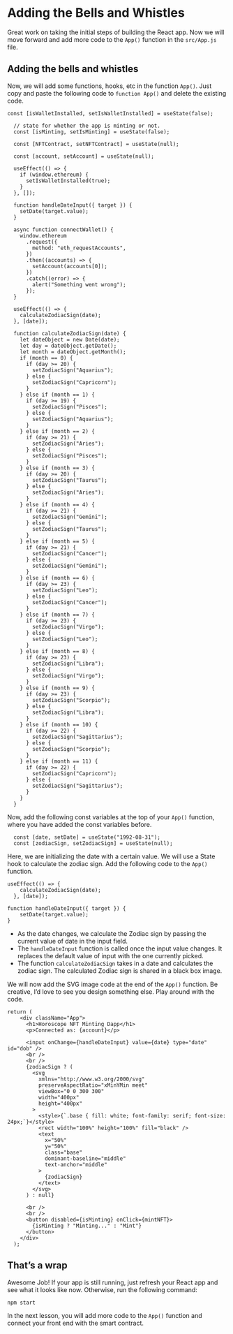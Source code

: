 # Adding the Bells and Whistles

Great work on taking the initial steps of building the React app. Now we will move forward and add more code to the `App()` function in the `src/App.js` file. 

## Adding the bells and whistles

Now, we will add some functions, hooks, etc in the function `App()`. Just copy and paste the following code to `function App()` and delete the existing code.

```
const [isWalletInstalled, setIsWalletInstalled] = useState(false);

  // state for whether the app is minting or not.
  const [isMinting, setIsMinting] = useState(false);

  const [NFTContract, setNFTContract] = useState(null);

  const [account, setAccount] = useState(null);

  useEffect(() => {
    if (window.ethereum) {
      setIsWalletInstalled(true);
    }
  }, []);

  function handleDateInput({ target }) {
    setDate(target.value);
  }

  async function connectWallet() {
    window.ethereum
      .request({
        method: "eth_requestAccounts",
      })
      .then((accounts) => {
        setAccount(accounts[0]);
      })
      .catch((error) => {
        alert("Something went wrong");
      });
  }

  useEffect(() => {
    calculateZodiacSign(date);
  }, [date]);

  function calculateZodiacSign(date) {
    let dateObject = new Date(date);
    let day = dateObject.getDate();
    let month = dateObject.getMonth();
    if (month == 0) {
      if (day >= 20) {
        setZodiacSign("Aquarius");
      } else {
        setZodiacSign("Capricorn");
      }
    } else if (month == 1) {
      if (day >= 19) {
        setZodiacSign("Pisces");
      } else {
        setZodiacSign("Aquarius");
      }
    } else if (month == 2) {
      if (day >= 21) {
        setZodiacSign("Aries");
      } else {
        setZodiacSign("Pisces");
      }
    } else if (month == 3) {
      if (day >= 20) {
        setZodiacSign("Taurus");
      } else {
        setZodiacSign("Aries");
      }
    } else if (month == 4) {
      if (day >= 21) {
        setZodiacSign("Gemini");
      } else {
        setZodiacSign("Taurus");
      }
    } else if (month == 5) {
      if (day >= 21) {
        setZodiacSign("Cancer");
      } else {
        setZodiacSign("Gemini");
      }
    } else if (month == 6) {
      if (day >= 23) {
        setZodiacSign("Leo");
      } else {
        setZodiacSign("Cancer");
      }
    } else if (month == 7) {
      if (day >= 23) {
        setZodiacSign("Virgo");
      } else {
        setZodiacSign("Leo");
      }
    } else if (month == 8) {
      if (day >= 23) {
        setZodiacSign("Libra");
      } else {
        setZodiacSign("Virgo");
      }
    } else if (month == 9) {
      if (day >= 23) {
        setZodiacSign("Scorpio");
      } else {
        setZodiacSign("Libra");
      }
    } else if (month == 10) {
      if (day >= 22) {
        setZodiacSign("Sagittarius");
      } else {
        setZodiacSign("Scorpio");
      }
    } else if (month == 11) {
      if (day >= 22) {
        setZodiacSign("Capricorn");
      } else {
        setZodiacSign("Sagittarius");
      }
    }
  }
```

Now, add the following const variables at the top of your `App()` function, where you have added the const variables before.

```
  const [date, setDate] = useState("1992-08-31");
  const [zodiacSign, setZodiacSign] = useState(null);

```

Here, we are initializing the date with a certain value. We will use a State hook to calculate the zodiac sign. Add the following code to the `App()` function.

```
useEffect(() => {
    calculateZodiacSign(date);
  }, [date]);

function handleDateInput({ target }) {
    setDate(target.value);
}

```

- As the date changes, we calculate the Zodiac sign by passing the current value of date in the input field.
- The `handleDateInput` function is called once the input value changes. It replaces the default value of input with the one currently picked.
- The function `calculateZodiacSign` takes in a date and calculates the zodiac sign. The calculated Zodiac sign is shared in a black box image.

We will now add the SVG image code at the end of the `App()` function. Be creative, I’d love to see you design something else. Play around with the code.

```
return (
    <div className="App">
      <h1>Horoscope NFT Minting Dapp</h1>
      <p>Connected as: {account}</p>
 
      <input onChange={handleDateInput} value={date} type="date" id="dob" />
      <br />
      <br />
      {zodiacSign ? (
        <svg
          xmlns="http://www.w3.org/2000/svg"
          preserveAspectRatio="xMinYMin meet"
          viewBox="0 0 300 300"
          width="400px"
          height="400px"
        >
          <style>{`.base { fill: white; font-family: serif; font-size: 24px;`}</style>
          <rect width="100%" height="100%" fill="black" />
          <text
            x="50%"
            y="50%"
            class="base"
            dominant-baseline="middle"
            text-anchor="middle"
          >
            {zodiacSign}
          </text>
        </svg>
      ) : null}
 
      <br />
      <br />
      <button disabled={isMinting} onClick={mintNFT}>
        {isMinting ? "Minting..." : "Mint"}
      </button>
    </div>
  );
```

## That’s a wrap

Awesome Job! If your app is still running, just refresh your React app and see what it looks like now. Otherwise, run the following command:

```
npm start
```

In the next lesson, you will add more code to the `App()` function and connect your front end with the smart contract.